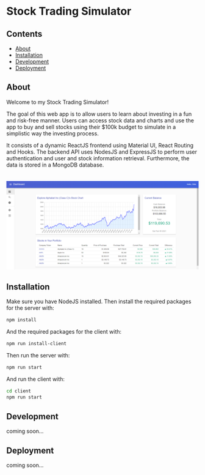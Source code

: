 # Stock Trading Simulator

## Contents
* [About](#about)
* [Installation](#installation)
* [Development](#development)
* [Deployment](#deployment)


## About
Welcome to my Stock Trading Simulator! 

The goal of this web app is to allow users to learn about investing in a fun and risk-free manner. Users can access stock data and charts and use the app to buy and sell stocks using their $100k budget to simulate in a simplistic way the investing process.


It consists of a dynamic ReactJS frontend using Material UI, React Routing and Hooks. The backend API uses NodesJS and ExpressJS to perform user authentication and user and stock information retrieval. Furthermore, the data is stored in a MongoDB database.
\
\
\
![dashboard.png](dashboard.png)


## Installation
Make sure you have NodeJS installed. Then install the required packages for the server with:

```sh
npm install
```

And the required packages for the client with:
```sh
npm run install-client
```


Then run the server with:
```sh
npm run start
```
And run the client with:
```sh
cd client
npm run start
```

## Development
coming soon...

## Deployment
coming soon...
